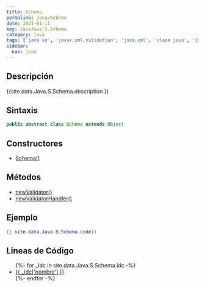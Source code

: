 ```yaml
---
title: Schema
permalink: Java/Schema
date: 2021-01-11
key: JavaJava.S.Schema
category: java
tags: ['java se', 'javax.xml.validation', 'java.xml', 'clase java', 'Java 1.5']
sidebar: 
  nav: java
---
```


## Descripción
{{site.data.Java.S.Schema.description }}

## Sintaxis
~~~java
public abstract class Schema extends Object
~~~

## Constructores
* [Schema()](/Java/Schema/Schema/)

## Métodos
* [newValidator()](/Java/Schema/newValidator)
* [newValidatorHandler()](/Java/Schema/newValidatorHandler)

## Ejemplo
~~~java
{{ site.data.Java.S.Schema.code}}
~~~

## Líneas de Código
<ul>
{%- for _ldc in site.data.Java.S.Schema.ldc -%}
   <li>
       <a href="{{_ldc['url'] }}">{{ _ldc['nombre'] }}</a>
   </li>
{%- endfor -%}
</ul>
